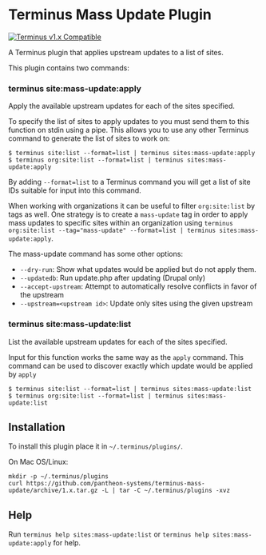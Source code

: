 # Terminus Mass Update Plugin
[![Terminus v1.x Compatible](https://img.shields.io/badge/terminus-v1.x-green.svg)](https://github.com/pantheon-systems/terminus-plugin-example/tree/1.x)


A Terminus plugin that applies upstream updates to a list of sites.

This plugin contains two commands:

### terminus site:mass-update:apply

Apply the available upstream updates for each of the sites specified.

To specify the list of sites to apply updates to you must send them to this function on stdin using a pipe. This allows you to use any other Terminus command to generate the list of sites to work on:

```
$ terminus site:list --format=list | terminus sites:mass-update:apply
$ terminus org:site:list --format=list | terminus sites:mass-update:apply
```

By adding `--format=list` to a Terminus command you will get a list of site IDs suitable for input into this command.

When working with organizations it can be useful to filter `org:site:list` by tags as well. One strategy is to create a `mass-update` tag in order to apply mass updates to specific sites within an organization using `terminus org:site:list --tag="mass-update" --format=list | terminus sites:mass-update:apply`.

The mass-update command has some other options:

- `--dry-run`: Show what updates would be applied but do not apply them.
- `--updatedb`: Run update.php after updating (Drupal only)
- `--accept-upstream`: Attempt to automatically resolve conflicts in favor of the upstream
- `--upstream=<upstream id>`: Update only sites using the given upstream

### terminus site:mass-update:list

List the available upstream updates for each of the sites specified.

Input for this function works the same way as the `apply` command. This command can be used to discover exactly which update would be applied by `apply`

```
$ terminus site:list --format=list | terminus sites:mass-update:list
$ terminus org:site:list --format=list | terminus sites:mass-update:list
```

## Installation
To install this plugin place it in `~/.terminus/plugins/`.

On Mac OS/Linux:
```
mkdir -p ~/.terminus/plugins
curl https://github.com/pantheon-systems/terminus-mass-update/archive/1.x.tar.gz -L | tar -C ~/.terminus/plugins -xvz
```

## Help
Run `terminus help sites:mass-update:list` or `terminus help sites:mass-update:apply` for help.

